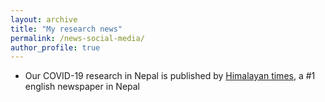 ```yaml
---
layout: archive
title: "My research news"
permalink: /news-social-media/
author_profile: true
---
```


<ul>
  <li> Our COVID-19 research in Nepal is published by  <a href="https://thehimalayantimes.com/opinion/lowering-risks-of-covid-19">Himalayan times</a>, a #1 english newspaper in Nepal </li>
  
</ul>

